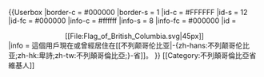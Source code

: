 {{Userbox
  |border-c = #000000
  |border-s = 1
  |id-c     = #FFFFFF
  |id-s     = 12
  |id-fc    = #000000
  |info-c   = #ffffff
  |info-s   = 8
  |info-fc  = #000000
  |id       = <center>[[File:Flag_of_British_Columbia.svg|45px]]</center>
  |info     = 這個用戶現在或曾經居住在[[不列颠哥伦比亚|-{zh-hans:不列颠哥伦比亚;zh-hk:卑詩;zh-tw:不列顛哥倫比亞;}-省]]。
}}
<includeonly>[[Category:不列顛哥倫比亞省維基人]]</includeonly>